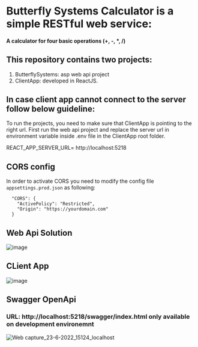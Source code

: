 # Butterfly Systems Calculator is a simple RESTful web service:
#### A calculator for four basic operations (+, -, *, /)

## This repository contains two projects:

 1. ButterflySystems: asp web api project 
 2. ClientApp: developed in ReactJS. 

## In case client app cannot connect to the server follow below guideline:

To run the projects, you need to make sure that ClientApp is pointing to the right url. First run the web api project and replace the server url in environment variable inside .env file in the ClientApp root folder.

REACT_APP_SERVER_URL= http://localhost:5218


## CORS config

In order to activate CORS you need to modify the config file `appsettings.prod.json` as following:

```
  "CORS": {
    "ActivePolicy": "Restricted",
    "Origin": "https://yourdomain.com"
  }
```
## Web Api Solution
![image](https://user-images.githubusercontent.com/23233827/175276070-175f4805-a853-4251-bed3-e4c13063f2ea.png)

## CLient App
![image](https://user-images.githubusercontent.com/23233827/175276101-202cd18d-7e61-4d7b-983b-e4c49184aa0b.png)

## Swagger OpenApi
### URL: http://localhost:5218/swagger/index.html only available on development environemnt
![Web capture_23-6-2022_15124_localhost](https://user-images.githubusercontent.com/23233827/175284190-60569cdd-00af-4c18-bc3b-ef6f40e589e0.jpeg)

